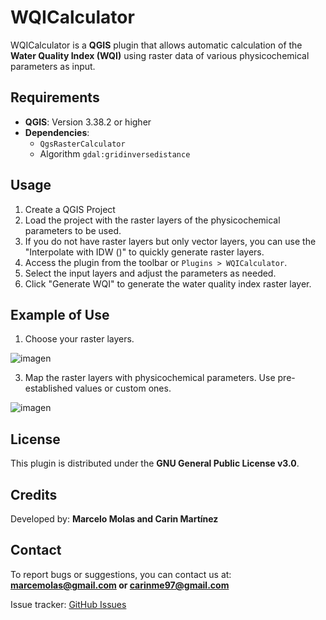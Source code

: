 # WQICalculator

WQICalculator is a **QGIS** plugin that allows automatic calculation of the **Water Quality Index (WQI)** using raster data of various physicochemical parameters as input.

## Requirements

- **QGIS**: Version 3.38.2 or higher
- **Dependencies**:
  - `QgsRasterCalculator`
  - Algorithm `gdal:gridinversedistance`

## Usage

1. Create a QGIS Project
2. Load the project with the raster layers of the physicochemical parameters to be used.
3. If you do not have raster layers but only vector layers, you can use the "Interpolate with IDW ()" to quickly generate raster layers.
4. Access the plugin from the toolbar or `Plugins > WQICalculator`.
5. Select the input layers and adjust the parameters as needed.
6. Click "Generate WQI" to generate the water quality index raster layer.

## Example of Use

1. Choose your raster layers.
   
![imagen](https://github.com/user-attachments/assets/058433ff-a401-4c8b-ae55-b84229ff08ad)

3. Map the raster layers with physicochemical parameters. Use pre-established values or custom ones.
   
![imagen](https://github.com/user-attachments/assets/137c294e-5b1b-4565-b7db-1f17a4d46e26)

## License

This plugin is distributed under the **GNU General Public License v3.0**.

## Credits

Developed by: **Marcelo Molas and Carin Martínez**

## Contact

To report bugs or suggestions, you can contact us at: **marcemolas@gmail.com or carinme97@gmail.com**

Issue tracker: [GitHub Issues](https://github.com/marcelomolas/wqi_plugin/issues)

